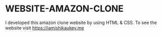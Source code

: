 # WEBSITE-AMAZON-CLONE
I developed this amazon clone website by using HTML &amp; CSS. To see the website visit https://iamishikaukey.me
